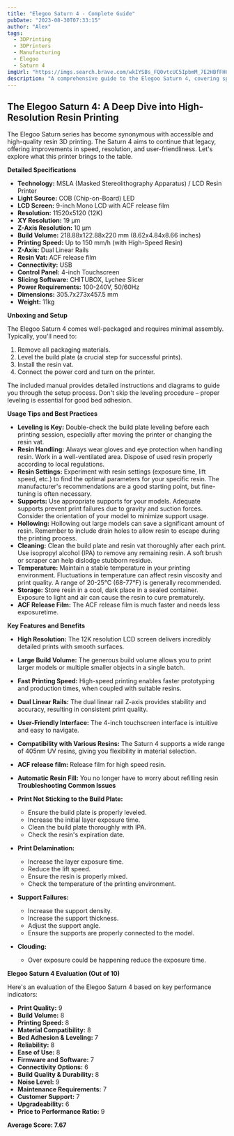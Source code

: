 ```yaml
---
title: "Elegoo Saturn 4 - Complete Guide"
pubDate: "2023-08-30T07:33:15"
author: "Alex"
tags:
  - 3DPrinting
  - 3DPrinters
  - Manufacturing
  - Elegoo 
  - Saturn 4
imgUrl: "https://imgs.search.brave.com/wkIYSBs_FQ0vtcUC5IpbmM_7E2HBfFHC7YBSTRylrTw/rs:fit:860:0:0:0/g:ce/aHR0cHM6Ly9kMmo2/ZGJxMGV1eDBiZy5j/bG91ZGZyb250Lm5l/dC9pbWFnZXMvODkz/OTgyNzUvNDUwMzc0/NTUyNS5qcGc"
description: "A comprehensive guide to the Elegoo Saturn 4, covering specifications, usage tips, and comparisons with similar products."
---
```



## The Elegoo Saturn 4: A Deep Dive into High-Resolution Resin Printing

The Elegoo Saturn series has become synonymous with accessible and high-quality resin 3D printing. The Saturn 4 aims to continue that legacy, offering improvements in speed, resolution, and user-friendliness. Let's explore what this printer brings to the table.

**Detailed Specifications**

*   **Technology:** MSLA (Masked Stereolithography Apparatus) / LCD Resin Printer
*   **Light Source:** COB (Chip-on-Board) LED
*   **LCD Screen:** 9-inch Mono LCD with ACF release film
*   **Resolution:** 11520x5120 (12K)
*   **XY Resolution:** 19 μm
*   **Z-Axis Resolution:** 10 μm
*   **Build Volume:** 218.88x122.88x220 mm (8.62x4.84x8.66 inches)
*   **Printing Speed:** Up to 150 mm/h (with High-Speed Resin)
*   **Z-Axis:** Dual Linear Rails
*   **Resin Vat:** ACF release film
*   **Connectivity:** USB
*   **Control Panel:** 4-inch Touchscreen
*   **Slicing Software:** CHITUBOX, Lychee Slicer
*   **Power Requirements:** 100-240V, 50/60Hz
*   **Dimensions:** 305.7x273x457.5 mm
*   **Weight:** 11kg

**Unboxing and Setup**

The Elegoo Saturn 4 comes well-packaged and requires minimal assembly. Typically, you'll need to:

1.  Remove all packaging materials.
2.  Level the build plate (a crucial step for successful prints).
3.  Install the resin vat.
4.  Connect the power cord and turn on the printer.

The included manual provides detailed instructions and diagrams to guide you through the setup process. Don't skip the leveling procedure – proper leveling is essential for good bed adhesion.

**Usage Tips and Best Practices**

*   **Leveling is Key:** Double-check the build plate leveling before each printing session, especially after moving the printer or changing the resin vat.
*   **Resin Handling:** Always wear gloves and eye protection when handling resin. Work in a well-ventilated area. Dispose of used resin properly according to local regulations.
*   **Resin Settings:** Experiment with resin settings (exposure time, lift speed, etc.) to find the optimal parameters for your specific resin. The manufacturer's recommendations are a good starting point, but fine-tuning is often necessary.
*   **Supports:** Use appropriate supports for your models. Adequate supports prevent print failures due to gravity and suction forces. Consider the orientation of your model to minimize support usage.
*   **Hollowing:** Hollowing out large models can save a significant amount of resin. Remember to include drain holes to allow resin to escape during the printing process.
*   **Cleaning:** Clean the build plate and resin vat thoroughly after each print. Use isopropyl alcohol (IPA) to remove any remaining resin. A soft brush or scraper can help dislodge stubborn residue.
*   **Temperature:** Maintain a stable temperature in your printing environment. Fluctuations in temperature can affect resin viscosity and print quality. A range of 20-25°C (68-77°F) is generally recommended.
*   **Storage:** Store resin in a cool, dark place in a sealed container. Exposure to light and air can cause the resin to cure prematurely.
*   **ACF Release Film:** The ACF release film is much faster and needs less exposuretime.

**Key Features and Benefits**

*   **High Resolution:** The 12K resolution LCD screen delivers incredibly detailed prints with smooth surfaces.
*   **Large Build Volume:** The generous build volume allows you to print larger models or multiple smaller objects in a single batch.
*   **Fast Printing Speed:** High-speed printing enables faster prototyping and production times, when coupled with suitable resins.
*   **Dual Linear Rails:** The dual linear rail Z-axis provides stability and accuracy, resulting in consistent print quality.
*   **User-Friendly Interface:** The 4-inch touchscreen interface is intuitive and easy to navigate.
*   **Compatibility with Various Resins:** The Saturn 4 supports a wide range of 405nm UV resins, giving you flexibility in material selection.
*   **ACF release film:** Release film for high speed resin.
*   **Automatic Resin Fill:** You no longer have to worry about refilling resin
**Troubleshooting Common Issues**

*   **Print Not Sticking to the Build Plate:**
    *   Ensure the build plate is properly leveled.
    *   Increase the initial layer exposure time.
    *   Clean the build plate thoroughly with IPA.
    *   Check the resin's expiration date.
*   **Print Delamination:**
    *   Increase the layer exposure time.
    *   Reduce the lift speed.
    *   Ensure the resin is properly mixed.
    *   Check the temperature of the printing environment.
*   **Support Failures:**
    *   Increase the support density.
    *   Increase the support thickness.
    *   Adjust the support angle.
    *   Ensure the supports are properly connected to the model.
*   **Clouding:**
    *   Over exposure could be happening reduce the exposure time.

**Elegoo Saturn 4 Evaluation (Out of 10)**

Here's an evaluation of the Elegoo Saturn 4 based on key performance indicators:

*   **Print Quality:** 9
*   **Build Volume:** 8
*   **Printing Speed:** 8
*   **Material Compatibility:** 8
*   **Bed Adhesion & Leveling:** 7
*   **Reliability:** 8
*   **Ease of Use:** 8
*   **Firmware and Software:** 7
*   **Connectivity Options:** 6
*   **Build Quality & Durability:** 8
*   **Noise Level:** 9
*   **Maintenance Requirements:** 7
*   **Customer Support:** 7
*   **Upgradeability:** 6
*   **Price to Performance Ratio:** 9

**Average Score: 7.67**
